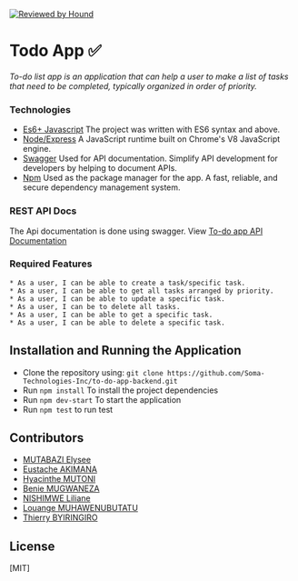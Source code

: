[![Reviewed by Hound](https://img.shields.io/badge/Reviewed%20by-Hound-blueviolet)](https://houndci.com)

# Todo App :white_check_mark:
_To-do list app is an application that can help a user to make a list of tasks that need to be completed, typically organized in order of priority._

### Technologies
* [Es6+ Javascript](https://www.ecma-international.org/ecma-262/9.0/index.html) The project was written with ES6 syntax and above.
* [Node/Express](https://nodejs.org/en/) A JavaScript runtime built on Chrome's V8 JavaScript engine.
* [Swagger](https://swagger.io/) Used for API documentation. Simplify API development for developers by helping to document APIs.
* [Npm](https://www.npmjs.com/) Used as the package manager for the app. A fast, reliable, and secure dependency management system.


### REST API Docs
The Api documentation is done using swagger. View [To-do app API Documentation](https://)

### Required Features

```
* As a user, I can be able to create a task/specific task.
* As a user, I can be able to get all tasks arranged by priority.
* As a user, I can be able to update a specific task.
* As a user, I can be to delete all tasks.
* As a user, I can be able to get a specific task.
* As a user, I can be able to delete a specific task.
```

## Installation and Running the Application

* Clone the repository using: `git clone https://github.com/Soma-Technologies-Inc/to-do-app-backend.git`
* Run `npm install` To install the project dependencies
* Run `npm dev-start` To start the application
* Run `npm test` to run test

## Contributors
* [MUTABAZI Elysee](https://github.com/engmutabazi100)
* [Eustache AKIMANA](https://github.com/eustacheAki)
* [Hyacinthe MUTONI](https://github.com/Hyacinthe396)
* [Benie MUGWANEZA](https://github.com/BenieSereine)
* [NISHIMWE Liliane](https://github.com/Liliane-sudo)
* [Louange MUHAWENUBUTATU](https://github.com/LouangeMu)
* [Thierry BYIRINGIRO](https://github.com/tigthor)


## License
[MIT]
